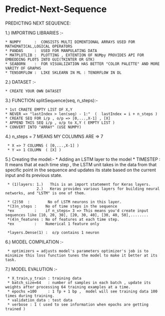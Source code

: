# Predict-Next-Sequence
PREDICTING NEXT SEQUENCE:

1.) IMPORTING LIBRARIES :-
    
    * NUMPY      :  CONSISTS MULTI DIMENTIONAL ARRAYS USED FOR MATHEMATICAL,LOGICAL OPERATORS
    * PANDAS     :  USED FOR MANPULATING DATA
    * MATPLOTLIB :  PLOTTING , EXTENTION OF NUMpy PROVIDES API FOR EMBEDDING PLOTS INTO GUI(TKINTER OR GTK)
    * SEABORN    :  FOR VISUALIZATION HAS BETTER "COLOR PALETTE" AND MORE VARITY OF GRAPHS
    * TENSORFLOW :  LIKE SKLEARN IN ML : TENORFLOW IN DL 
 
2.) DATASET :- 
     
    * CREATE YOUR OWN DATASET

3.) FUNCTION splitSequence(seq, n_steps):-
 
    * 1st CRAETE EMPTY LIST OF X,Y 
    * NEVER => "lastIndex > len(seq) - 1:"  (  lastIndex = i + n_steps )
    * CREATE SEQ FOR i/p , o/p => [0,...,X-1] , [X]
    * APPEND THIS SEQ i/p , o/p to X,Y ( EMPTY LIST )
    * CONVERT INTO "ARRAY" (USE NUMPY)

4.) n_steps = 7 MEANS MY COLUMNS ARE => 7

     * X => 7 COLUMNS ( [0,...,X-1] )
     * Y => 1 COLUMN  ( [X] )

5.)  Creating the model:-
     * Adding an LSTM layer to the model
     * TIMESTEP :  It means that at each time step , the LSTM unit takes in the data from that specific point in the sequence and updates its state based on the current input and its previous state.
 
     * (1)layers: 1.)   This is an import statement for Keras layers. 
                  2.)   Keras provides various layers for building neural networks, and "LSTM" is one of them.

     * (2)50  :        No of LSTM neurons in this layer.
     *(3)n_steps :    No of time steps in the sequence 
     *ex         :    if n_steps= 3 => This means you'd create input sequences like [10, 20, 30], [20, 30, 40], [30, 40, 50],........
     *(4)n_features : No of features at each time step.
     *ex         :    Numerical 1 feature only

     *layers.Dense(1) :  o/p contains 1 neuron

6.) MODEL COMPILATION :-
 
     * optimizers = adjusts model's parameters optimizer's job is to minimize this loss function tunes the model to make it better at its task.

7.) MODEL EVALUTION :-

     * X_train,y_train : training data
     * batch_size=64   : number of samples in each batch , update its weights after processing 64 training examples at a time.
     * epochs =100     : 1 fp + 1 bp ,  model will see training data 100 times during training.
     * validation_data : test data
     * verbose : 1 ( used to see information when epochs are getting trained )
